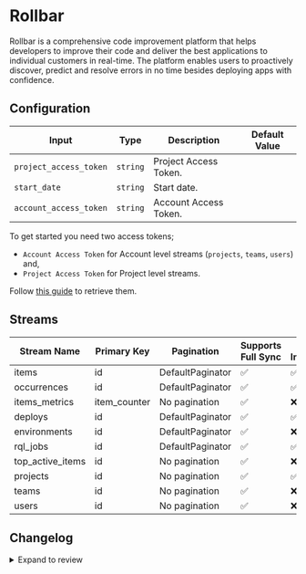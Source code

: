 # Rollbar
Rollbar is a comprehensive code improvement platform that helps developers to improve their code and deliver the best applications to individual customers in real-time. The platform enables users to proactively discover, predict and resolve errors in no time besides deploying apps with confidence.

## Configuration

| Input | Type | Description | Default Value |
|-------|------|-------------|---------------|
| `project_access_token` | `string` | Project Access Token.  |  |
| `start_date` | `string` | Start date.  |  |
| `account_access_token` | `string` | Account Access Token.  |  |

To get started you need two access tokens;
- `Account Access Token` for Account level streams (`projects`, `teams`, `users`) and,
- `Project Access Token` for Project level streams.

Follow [this guide](https://docs.rollbar.com/reference/getting-started-1#authentication) to retrieve them.

## Streams
| Stream Name | Primary Key | Pagination | Supports Full Sync | Supports Incremental |
|-------------|-------------|------------|---------------------|----------------------|
| items | id | DefaultPaginator | ✅ |  ✅  |
| occurrences | id | DefaultPaginator | ✅ |  ✅  |
| items_metrics | item_counter | No pagination | ✅ |  ❌  |
| deploys | id | DefaultPaginator | ✅ |  ✅  |
| environments | id | DefaultPaginator | ✅ |  ❌  |
| rql_jobs | id | DefaultPaginator | ✅ |  ✅  |
| top_active_items | id | No pagination | ✅ |  ❌  |
| projects | id | No pagination | ✅ |  ✅  |
| teams | id | No pagination | ✅ |  ❌  |
| users | id | No pagination | ✅ |  ❌  |

## Changelog

<details>
  <summary>Expand to review</summary>

| Version | Date | Pull Request | Subject |
|---------|------|--------------|---------|
| 0.0.38 | 2025-10-29 | [68895](https://github.com/airbytehq/airbyte/pull/68895) | Update dependencies |
| 0.0.37 | 2025-10-21 | [68466](https://github.com/airbytehq/airbyte/pull/68466) | Update dependencies |
| 0.0.36 | 2025-10-14 | [67912](https://github.com/airbytehq/airbyte/pull/67912) | Update dependencies |
| 0.0.35 | 2025-10-07 | [67233](https://github.com/airbytehq/airbyte/pull/67233) | Update dependencies |
| 0.0.34 | 2025-09-30 | [66862](https://github.com/airbytehq/airbyte/pull/66862) | Update dependencies |
| 0.0.33 | 2025-09-23 | [66626](https://github.com/airbytehq/airbyte/pull/66626) | Update dependencies |
| 0.0.32 | 2025-09-09 | [65689](https://github.com/airbytehq/airbyte/pull/65689) | Update dependencies |
| 0.0.31 | 2025-08-24 | [65456](https://github.com/airbytehq/airbyte/pull/65456) | Update dependencies |
| 0.0.30 | 2025-08-09 | [64812](https://github.com/airbytehq/airbyte/pull/64812) | Update dependencies |
| 0.0.29 | 2025-08-02 | [64454](https://github.com/airbytehq/airbyte/pull/64454) | Update dependencies |
| 0.0.28 | 2025-07-26 | [63980](https://github.com/airbytehq/airbyte/pull/63980) | Update dependencies |
| 0.0.27 | 2025-07-20 | [63663](https://github.com/airbytehq/airbyte/pull/63663) | Update dependencies |
| 0.0.26 | 2025-07-05 | [62696](https://github.com/airbytehq/airbyte/pull/62696) | Update dependencies |
| 0.0.25 | 2025-06-28 | [61463](https://github.com/airbytehq/airbyte/pull/61463) | Update dependencies |
| 0.0.24 | 2025-05-25 | [60534](https://github.com/airbytehq/airbyte/pull/60534) | Update dependencies |
| 0.0.23 | 2025-05-10 | [60088](https://github.com/airbytehq/airbyte/pull/60088) | Update dependencies |
| 0.0.22 | 2025-05-04 | [59631](https://github.com/airbytehq/airbyte/pull/59631) | Update dependencies |
| 0.0.21 | 2025-04-27 | [59007](https://github.com/airbytehq/airbyte/pull/59007) | Update dependencies |
| 0.0.20 | 2025-04-19 | [58449](https://github.com/airbytehq/airbyte/pull/58449) | Update dependencies |
| 0.0.19 | 2025-04-12 | [57988](https://github.com/airbytehq/airbyte/pull/57988) | Update dependencies |
| 0.0.18 | 2025-04-05 | [57314](https://github.com/airbytehq/airbyte/pull/57314) | Update dependencies |
| 0.0.17 | 2025-03-29 | [56722](https://github.com/airbytehq/airbyte/pull/56722) | Update dependencies |
| 0.0.16 | 2025-03-22 | [55548](https://github.com/airbytehq/airbyte/pull/55548) | Update dependencies |
| 0.0.15 | 2025-03-01 | [55039](https://github.com/airbytehq/airbyte/pull/55039) | Update dependencies |
| 0.0.14 | 2025-02-23 | [54571](https://github.com/airbytehq/airbyte/pull/54571) | Update dependencies |
| 0.0.13 | 2025-02-15 | [54002](https://github.com/airbytehq/airbyte/pull/54002) | Update dependencies |
| 0.0.12 | 2025-02-08 | [53493](https://github.com/airbytehq/airbyte/pull/53493) | Update dependencies |
| 0.0.11 | 2025-02-01 | [53003](https://github.com/airbytehq/airbyte/pull/53003) | Update dependencies |
| 0.0.10 | 2025-01-25 | [52481](https://github.com/airbytehq/airbyte/pull/52481) | Update dependencies |
| 0.0.9 | 2025-01-18 | [51904](https://github.com/airbytehq/airbyte/pull/51904) | Update dependencies |
| 0.0.8 | 2025-01-11 | [51343](https://github.com/airbytehq/airbyte/pull/51343) | Update dependencies |
| 0.0.7 | 2024-12-28 | [50704](https://github.com/airbytehq/airbyte/pull/50704) | Update dependencies |
| 0.0.6 | 2024-12-21 | [50299](https://github.com/airbytehq/airbyte/pull/50299) | Update dependencies |
| 0.0.5 | 2024-12-14 | [49694](https://github.com/airbytehq/airbyte/pull/49694) | Update dependencies |
| 0.0.4 | 2024-12-12 | [49335](https://github.com/airbytehq/airbyte/pull/49335) | Update dependencies |
| 0.0.3 | 2024-12-11 | [49084](https://github.com/airbytehq/airbyte/pull/49084) | Starting with this version, the Docker image is now rootless. Please note that this and future versions will not be compatible with Airbyte versions earlier than 0.64 |
| 0.0.2 | 2024-11-04 | [47733](https://github.com/airbytehq/airbyte/pull/47733) | Update dependencies |
| 0.0.1 | 2024-09-24 | | Initial release by [@topefolorunso](https://github.com/topefolorunso) via Connector Builder |

</details>
